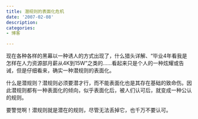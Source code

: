 ```yaml
---
title: 潜规则的表面化危机
date: '2007-02-08'
description:
categories:
- 博客

---
```

现在各种各样的黑幕以一种诱人的方式出现了，什么猎头详解、“毕业4年看我是怎样在人力资源部月薪从4K到15W”之类的……看起来只是个人的一种炫耀或告诫，但是仔细看来，确实一种潜规则的表面化。

什么是潜规则？潜规则必须要潜才行，而不能表面化也是其存在基础的致命伤。因此潜规则都有一种表面化的倾向，似乎表面化后，被人们认可后，就变成一种公认的规则。

要警觉啊！潜规则就是潜在的规则，尽管无法丢掉它，也千万不要认可。 